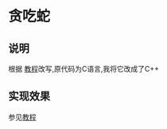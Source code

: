 # 贪吃蛇
## 说明
根据 [教程](http://c.biancheng.net/cpp/html/2956.html)改写,原代码为C语言,我将它改成了C++

## 实现效果
参见[教程](http://c.biancheng.net/cpp/html/2956.html)